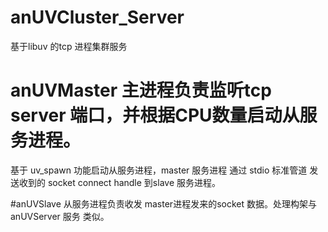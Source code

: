 ﻿# anUVCluster_Server
基于libuv 的tcp 进程集群服务


# anUVMaster 主进程负责监听tcp server 端口，并根据CPU数量启动从服务进程。
基于 uv_spawn 功能启动从服务进程，master 服务进程 通过 stdio 标准管道 发送收到的
socket connect handle 到slave 服务进程。

#anUVSlave 从服务进程负责收发 master进程发来的socket 数据。处理构架与anUVServer 服务
类似。


